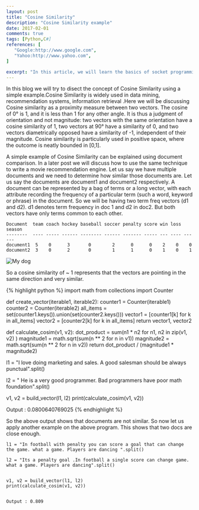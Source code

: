 ```yaml
---
layout: post
title: "Cosine Similarity"
description: "Cosine Similarity example"
date: 2017-02-01
comments: true
tags: [Python,C#]
references: [
   "Google:http://www.google.com",
   "Yahoo:http://www.yahoo.com", 
]

excerpt: "In this article, we will learn the basics of socket programming in .NET Framework using C#. Secondly, we will create a small application consisting of a server and a client which will communicate using TCP and UDP protocols.Inter-Process Communication i.e. the capability of two or more physically connected machines to exchange data, plays a very important role in enterprise software development."
---
```


In this blog we will try to disect the concept of Cosine Similarity using a simple example.Cosine Similarity is widely used in data mining, recommendation systems, information retrieval .Here we will be discussing Cosine similarity as a proximity measure between two vectors. The cosine of 0° is 1, and it is less than 1 for any other angle. It is thus a judgment of orientation and not magnitude: two vectors with the same orientation have a cosine similarity of 1, two vectors at 90° have a similarity of 0, and two vectors diametrically opposed have a similarity of -1, independent of their magnitude. Cosine similarity is particularly used in positive space, where the outcome is neatly bounded in [0,1].

A simple example of Cosine Similarity can be explained using document comparison. In a later post we will discuss how to use the same technique to write a movie recommendation engine.  Let us say we have multiple documents and we need to determine how similar those documents are. Let us say the documents are document1 and document2 respectively.  A document can be represented by a bag of terms or a long vector, with each attribute recording the frequency of a particular term (such a word, keyword or phrase) in the document.  So we will be having two term freq vectors (d1  and d2). d1 denotes term frequency in doc 1 and d2 in doc2. But both vectors have only terms common to each other. 


~~~~~~
Document  team coach hockey baseball soccer penalty score win loss season
--------  ---- ----- ------ -------- ------ ------- ----- --- ---- ------ 
document1  5    0      3       0        2      0      0    2    0    0
document2  3    0      2       0        1      1      0    1    0    1
~~~~~~~

![My dog](/images/cosine-similarity.png)
  

So a  cosine similarity of ~ 1 represents that the vectors are pointing in the same direction and very similar.

{% highlight python %}
import math
from collections import Counter

def create_vector(iterable1, iterable2):
    counter1 = Counter(iterable1)
    counter2 = Counter(iterable2)
    all_items = set(counter1.keys()).union(set(counter2.keys()))
    vector1 = [counter1[k] for k in all_items]
    vector2 = [counter2[k] for k in all_items]
    return vector1, vector2

def calculate_cosim(v1, v2):
    dot_product = sum(n1 * n2 for n1, n2 in zip(v1, v2) )
    magnitude1 = math.sqrt(sum(n ** 2 for n in v1))
    magnitude2 = math.sqrt(sum(n ** 2 for n in v2))
    return dot_product / (magnitude1 * magnitude2)


l1 = "I love doing marketing and sales. A good salesman should be always punctual".split()

l2 = " He is a very good programmer. Bad programmers have poor math foundation".split()
    
v1, v2 = build_vector(l1, l2)
print(calculate_cosim(v1, v2))

Output : 0.0800640769025
{% endhighlight %}

So the above output shows that documents are not similar. So now let us apply another example on the above program.  This shows that two docs are close enough.

~~~~~~
l1 = "In football with penalty you can score a goal that can change the game. what a game. Players are dancing ".split()

l2 = "Its a penalty goal .In football a single score can change game. what a game. Players are dancing".split()
    

v1, v2 = build_vector(l1, l2)
print(calculate_cosim(v1, v2))
    

Output : 0.809
~~~~~~~
